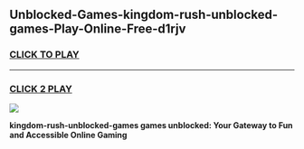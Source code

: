 
## Unblocked-Games-kingdom-rush-unblocked-games-Play-Online-Free-d1rjv
<h3>
<a href="https://premium76.site?title=kingdom-rush-unblocked-games&ref=26A">CLICK TO PLAY</a></h3>
<hr>

<h3>
<a href="https://premium76.site?title=kingdom-rush-unblocked-games&ref=26A">CLICK 2 PLAY</a>
  
</h3>

<a href="https://premium76.site?title=kingdom-rush-unblocked-games&ref=26A"><img src="https://clearcache.store/games.png"></a>


**kingdom-rush-unblocked-games games unblocked: Your Gateway to Fun and Accessible Online Gaming**
